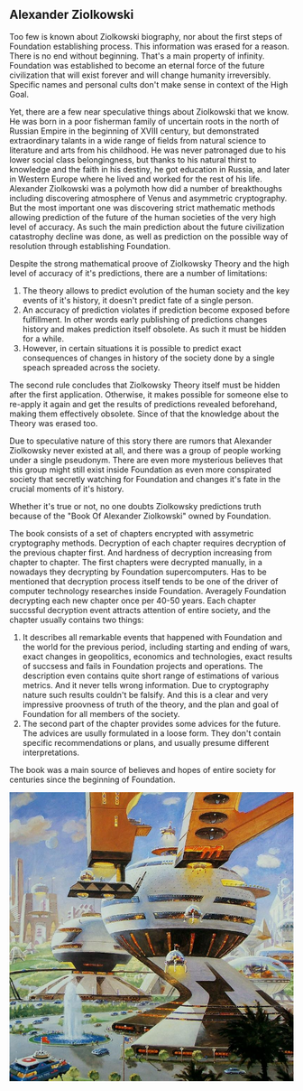 ## Alexander Ziolkowski

Too few is known about Ziolkowski biography, nor about the first steps of Foundation establishing process. This information was erased for a reason. There is no end without beginning. That's a main property of infinity. Foundation was established to become an eternal force of the future civilization that will exist forever and will change humanity irreversibly. Specific names and personal cults don't make sense in context of the High Goal.

Yet, there are a few near speculative things about Ziolkowski that we know. He was born in a poor fisherman family of uncertain roots in the north of Russian Empire in the beginning of XVIII century, but demonstrated extraordinary talants in a wide range of fields from natural science to literature and arts from his childhood. He was never patronaged due to his lower social class belongingness, but thanks to his natural thirst to knowledge and the faith in his destiny, he gоt education in Russia, and later in Western Europe where he lived and worked for the rest of his life. Alexander Ziolkowski was a polymoth how did a number of breakthoughs including discovering atmosphere of Venus and asymmetric cryptography. But the most important one was discovering strict mathematic methods allowing prediction of the future of the human societies of the very high level of accuracy. As such the main prediction about the future civilization catastrophy decline was done, as well as prediction on the possible way of resolution through establishing Foundation.

Despite the strong mathematical proove of Ziolkowsky Theory and the high level of accuracy of it's predictions, there are a number of limitations:

1. The theory allows to predict evolution of the human society and the key events of it's history, it doesn't predict fate of a single person.
2. An accuracy of prediction violates if prediction become exposed before fulfillment. In other words early publishing of predictions changes history and makes prediction itself obsolete. As such it must be hidden for a while.
3. However, in certain situations it is possible to predict exact consequences of changes in history of the society done by a single speach spreaded across the society.

The second rule concludes that Ziolkowsky Theory itself must be hidden after the first application. Otherwise, it makes possible for someone else to re-apply it again and get the results of predictions revealed beforehand, making them effectively obsolete. Since of that the knowledge about the Theory was erased too.

Due to speculative nature of this story there are rumors that Alexander Ziolkowsky never existed at all, and there was a group of people working under a single pseudonym. There are even more mysterious believes that this group might still exist inside Foundation as even more conspirated society that secretly watching for Foundation and changes it's fate in the crucial moments of it's history.

Whether it's true or not, no one doubts Ziolkowsky predictions truth because of the "Book Of Alexander Ziolkowski" owned by Foundation.

The book consists of a set of chapters encrypted with assymetric cryptography methods. Decryption of each chapter requires decryption of the previous chapter first. And hardness of decryption increasing from chapter to chapter. The first chapters were decrypted manually, in a nowadays they decrypting by Foundation supercomputers. Has to be mentioned that decryption process itself tends to be one of the driver of computer technology researches inside Foundation. Averagely Foundation decrypting each new chapter once per 40-50 years. Each chapter succssful decryption event attracts attention of entire society, and the chapter usually contains two things:

1. It describes all remarkable events that happened with Foundation and the world for the previous period, including starting and ending of wars, exact changes in geopolitics, economics and technologies, exact results of succsess and fails in Foundation projects and operations. The description even contains quite short range of estimations of various metrics. And it never tells wrong information. Due to cryptography nature such results couldn't be falsify. And this is a clear and very impressive proovness of truth of the theory, and the plan and goal of Foundation for all members of the society.
2. The second part of the chapter provides some advices for the future. The advices are usully formulated in a loose form. They don't contain specific recommendations or plans, and usually presume different interpretations.

The book was a main source of believes and hopes of entire society for centuries since the beginning of Foundation.

![Alexander Ziolkowski Prophecy](../../images/retrofuturism2.jpg)
